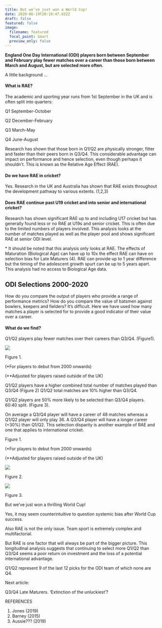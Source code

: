 ```yaml
---
title: But we’ve just won a World Cup!
date: 2020-06-19T20:19:47.032Z
draft: false
featured: false
image:
  filename: featured
  focal_point: Smart
  preview_only: false
---
```

**England One Day International (ODI) players born between September and February play fewer matches over a career than those born between March and August, but are selected more often.**

A little background ...

#### What is RAE?

The academic and sporting year runs from 1st September in the UK and is often split into quarters:

Q1 September-October

Q2 December-February

Q3 March-May

Q4 June-August

Research has shown that those born in Q1/Q2 are physically stronger, fitter and faster than their peers born in Q3/Q4. This considerable advantage can impact on performance and hence selection, even though perhaps it shouldn’t. This is known as the Relative Age Effect (RAE).

#### Do we have RAE in cricket?

Yes. Research in the UK and Australia has shown that RAE exists throughout the development pathway to various extents. (1,2,3)

#### Does RAE continue past U19 cricket and into senior and international cricket?

Research has shown significant RAE up to and including U17 cricket but has generally found less or no RAE at U19s and senior cricket. This is often due to the limited numbers of players involved. This analysis looks at the number of matches played as well as the player pool and shows significant RAE at senior ODI level.

\* It should be noted that this analysis only looks at RAE. The effects of Maturation (Biological Age) can have up to 10x the effect RAE can have on selection bias for Late Maturers (4). RAE can provide up to 1 year difference but the timing of the adolescent growth spurt can be up to 5 years apart. This analysis had no access to Biological Age data.

## ODI Selections 2000-2020

How do you compare the output of players who provide a range of performance metrics? How do you compare the value of batsmen against bowlers, keepers and fielders? It’s difficult. Here we have used how many matches a player is selected for to provide a good indicator of their value over a career.

#### What do we find?

Q1/Q2 players play fewer matches over their careers than Q3/Q4. (Figure1).

![](https://lh5.googleusercontent.com/w1V1Zlj6mJ7HvSw3K3mUQ_AeFrcvQlODWkdlP9Kb_hgzPcZ286RnX1A69xvwP3JWDKSnvmW_tlExdReSAiZnzBGcuM8Q_JiHZ8XFizU9ey00uy_4xB492xm0v76Mp8oWA3SIOF42)

Figure 1.

(*For players to debut from 2000 onwards)

(\*\*Adjusted for players raised outside of the UK)

Q1/Q2 players have a higher combined total number of matches played than Q3/Q4 (Figure 2) Q1/Q2 total matches are 10% higher than Q3/Q4.

Q1/Q2 players are 50% more likely to be selected than Q3/Q4 players. 60:40 split. (Figure 3).

On average a Q3/Q4 player will have a career of 48 matches whereas a Q1/Q2 player will only play 36. A Q3/Q4 player will have a longer career (+30%) than Q1/Q2. This selection disparity is another example of RAE and one that applies to international cricket.

Figure 1.

(*For players to debut from 2000 onwards)

(\*\*Adjusted for players raised outside of the UK)

![](https://lh4.googleusercontent.com/6HWUqhknaHEJ9H_Sf0xT5s2u1edfbAVFUf_wB9EhZDSfwfQZDGv-3r0wUGMtISamPJj-2I0O2LvjYtHPXCafa18LD8oynDrOG75gzVTN3sKVCuuJrNIXDgs8Ta1ArpS2g6aPBqpI)

Figure 2.

![](https://lh3.googleusercontent.com/gfXcM4OIm9fOFIMgyexW9zEOgx3RxVJq7jtLybFsIX46QzvGgGa-T7pwsSrM7ZJwWuSHqXKlU17XLp85lhD-Wl18bMcQKBIROMW1mfwOjpXV-HwvXymUyc5-_obpj43bV7Wpxm8d)

Figure 3.

But we’ve just won a thrilling World Cup!

Yes, it may seem counterintuitive to question systemic bias after World Cup success.

Also RAE is not the only issue. Team sport is extremely complex and multifactorial.

But RAE is one factor that will always be part of the bigger picture. This longitudinal analysis suggests that continuing to select more Q1/Q2 than Q3/Q4 seems a poor return on investment and the loss of a potential international advantage.

Q1/Q2 represent 9 of the last 12 picks for the ODI team of which none are Q4.

Next article:

Q3/Q4 Late Maturers. ‘Extinction of the unluckiest’?

REFERENCES

1. Jones (2019)
2. Barney (2015)
3. Aussie??? (2019)